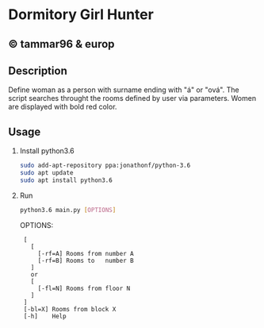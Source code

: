 # Dormitory Girl Hunter

## © tammar96 & europ

## Description

Define woman as a person with surname ending with "á" or "ová". The script searches throught the rooms defined by user via parameters. Women are displayed with bold red color.

## Usage

1. Install python3.6

    ```sh
    sudo add-apt-repository ppa:jonathonf/python-3.6
    sudo apt update
    sudo apt install python3.6
    ```

2. Run

    ```sh
    python3.6 main.py [OPTIONS]
    ```
    OPTIONS:

        [
          [
            [-rf=A] Rooms from number A
            [-rf=B] Rooms to   number B
          ]
          or
          [
            [-fl=N] Rooms from floor N
          ]
        ]
        [-bl=X] Rooms from block X
        [-h]    Help

